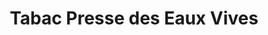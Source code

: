 ---
title: "Tabac Presse des Eaux Vives"
url: /ambilly/tabac-presse-des-eaux-vives/
shop: marchand de journaux
---